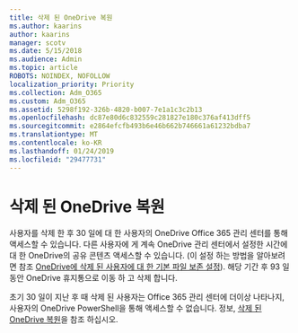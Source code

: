 ```yaml
---
title: 삭제 된 OneDrive 복원
ms.author: kaarins
author: kaarins
manager: scotv
ms.date: 5/15/2018
ms.audience: Admin
ms.topic: article
ROBOTS: NOINDEX, NOFOLLOW
localization_priority: Priority
ms.collection: Adm_O365
ms.custom: Adm_O365
ms.assetid: 5298f192-326b-4820-b007-7e1a1c3c2b13
ms.openlocfilehash: dc87e80d6c832559c281827e180c376af413dff5
ms.sourcegitcommit: e2864efcfb493b6e46b662b746661a61232bdba7
ms.translationtype: MT
ms.contentlocale: ko-KR
ms.lasthandoff: 01/24/2019
ms.locfileid: "29477731"
---
```

# <a name="restore-a-deleted-onedrive"></a>삭제 된 OneDrive 복원

사용자를 삭제 한 후 30 일에 대 한 사용자의 OneDrive Office 365 관리 센터를 통해 액세스할 수 있습니다. 다른 사용자에 게 계속 OneDrive 관리 센터에서 설정한 시간에 대 한 OneDrive의 공유 콘텐츠 액세스할 수 있습니다. (이 설정 하는 방법을 알아보려면 참조 [OneDrive에 삭제 된 사용자에 대 한 기본 파일 보존 설정](https://go.microsoft.com/fwlink/?linkid=874267)). 해당 기간 후 93 일 동안 OneDrive 휴지통으로 이동 하 고 삭제 합니다.
  
초기 30 일이 지난 후 때 삭제 된 사용자는 Office 365 관리 센터에 더이상 나타나지, 사용자의 OneDrive PowerShell을 통해 액세스할 수 없습니다. 정보, [삭제 된 OneDrive 복원](https://go.microsoft.com/fwlink/?linkid=874269)을 참조 하십시오.
  

